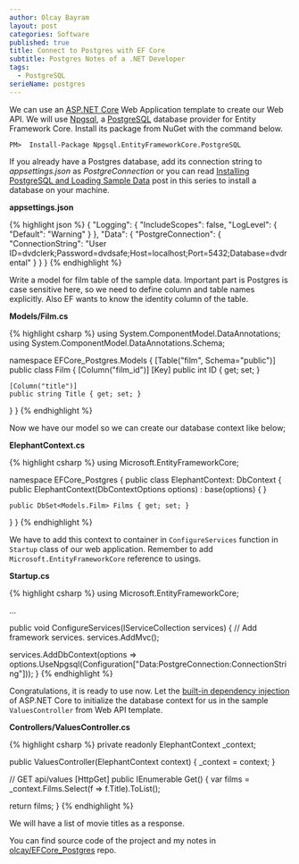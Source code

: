 ```yaml
---
author: Olcay Bayram
layout: post
categories: Software
published: true
title: Connect to Postgres with EF Core
subtitle: Postgres Notes of a .NET Developer
tags:
  - PostgreSQL
serieName: postgres
---
```

We can use an [ASP.NET Core](https://docs.microsoft.com/en-us/aspnet/core/) Web Application template to create our Web API. We will use [Npgsql](http://www.npgsql.org/), a [PostgreSQL](https://www.postgresql.org/) database provider for Entity Framework Core. Install its package from NuGet with the command below.

	PM>  Install-Package Npgsql.EntityFrameworkCore.PostgreSQL

If you already have a Postgres database, add its connection string to _appsettings.json_ as _PostgreConnection_ or you can read [Installing PostgreSQL and Loading Sample Data]({{site.baseurl}}/2017/05/05/installing-postgresql-and-loading-sample-data/) post in this series to install a database on your machine.

**appsettings.json**

{% highlight json %}
{
  "Logging": {
    "IncludeScopes": false,
    "LogLevel": {
      "Default": "Warning"
    }
  },
  "Data": {
    "PostgreConnection": {
      "ConnectionString": "User ID=dvdclerk;Password=dvdsafe;Host=localhost;Port=5432;Database=dvdrental"
    }
  }
}
{% endhighlight %}

Write a model for film table of the sample data. Important part is Postgres is case sensitive here, so we need to define column and table names explicitly. Also EF wants to know the identity column of the table.

<!--more-->

**Models/Film.cs**

{% highlight csharp %}
using System.ComponentModel.DataAnnotations;
using System.ComponentModel.DataAnnotations.Schema;

namespace EFCore_Postgres.Models
{
  [Table("film", Schema="public")]
  public class Film
  {
    [Column("film_id")]
    [Key]
    public int ID { get; set; }

    [Column("title")]
    public string Title { get; set; }

  }
}
{% endhighlight %}

Now we have our model so we can create our database context like below;

**ElephantContext.cs**

{% highlight csharp %}
using Microsoft.EntityFrameworkCore;

namespace EFCore_Postgres
{
  public class ElephantContext: DbContext
  {
    public ElephantContext(DbContextOptions<ElephantContext> options)
      : base(options)
    {
    }

    public DbSet<Models.Film> Films { get; set; }
  }
}
{% endhighlight %}

We have to add this context to container in `ConfigureServices` function in `Startup` class of our web application. Remember to add `Microsoft.EntityFrameworkCore` reference to usings.

**Startup.cs**

{% highlight csharp %}
using Microsoft.EntityFrameworkCore;

...

public void ConfigureServices(IServiceCollection services)
{
  // Add framework services.
  services.AddMvc();

  services.AddDbContext<ElephantContext>(options => options.UseNpgsql(Configuration["Data:PostgreConnection:ConnectionString"]));
}
{% endhighlight %}

Congratulations, it is ready to use now. Let the [built-in dependency injection](https://docs.microsoft.com/en-us/aspnet/core/fundamentals/dependency-injection) of ASP.NET Core to initialize the database context for us in the sample `ValuesController` from Web API template.

**Controllers/ValuesController.cs**

{% highlight csharp %}
private readonly ElephantContext _context;

public ValuesController(ElephantContext context)
{
  _context = context;
}

// GET api/values
[HttpGet]
public IEnumerable<string> Get()
{
  var films = _context.Films.Select(f => f.Title).ToList();

  return films;
}
{% endhighlight %}

We will have a list of movie titles as a response.

You can find source code of the project and my notes in [olcay/EFCore_Postgres](https://github.com/olcay/EFCore_Postgres) repo.


